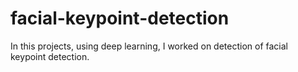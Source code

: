 # facial-keypoint-detection
In this projects, using deep learning, I worked on detection of facial keypoint detection.
